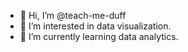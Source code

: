- 👋 Hi, I’m @teach-me-duff
- 👀 I’m interested in data visualization.
- 🌱 I’m currently learning data analytics.

<!---
teach-me-duff/teach-me-duff is a ✨ special ✨ repository because its `README.md` (this file) appears on your GitHub profile.
You can click the Preview link to take a look at your changes.
--->
